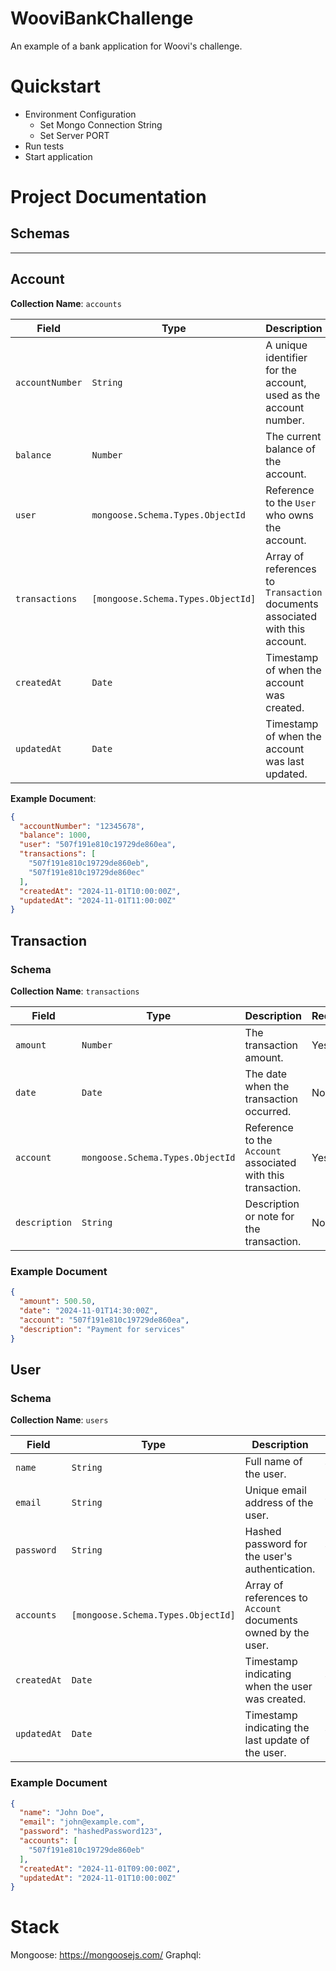 # WooviBankChallenge

An example of a bank application for Woovi's challenge.

# Quickstart

- Environment Configuration
    - Set Mongo Connection String
    - Set Server PORT
- Run tests
- Start application

# Project Documentation

## Schemas

---

## Account

**Collection Name**: `accounts`

| **Field**       | **Type**                           | **Description**                                                              | **Required** | **Default** |
|-----------------|------------------------------------|------------------------------------------------------------------------------|--------------|-------------|
| `accountNumber` | `String`                           | A unique identifier for the account, used as the account number.             | Yes          | None        |
| `balance`       | `Number`                           | The current balance of the account.                                          | Yes          | None        |
| `user`          | `mongoose.Schema.Types.ObjectId`   | Reference to the `User` who owns the account.                                | Yes          | None        |
| `transactions`  | `[mongoose.Schema.Types.ObjectId]` | Array of references to `Transaction` documents associated with this account. | No           | []          |
| `createdAt`     | `Date`                             | Timestamp of when the account was created.                                   | Yes          | `Date.now`  |
| `updatedAt`     | `Date`                             | Timestamp of when the account was last updated.                              | Yes          | `Date.now`  |

**Example Document**:

```json
{
  "accountNumber": "12345678",
  "balance": 1000,
  "user": "507f191e810c19729de860ea",
  "transactions": [
    "507f191e810c19729de860eb",
    "507f191e810c19729de860ec"
  ],
  "createdAt": "2024-11-01T10:00:00Z",
  "updatedAt": "2024-11-01T11:00:00Z"
}
```

## Transaction

### Schema

**Collection Name**: `transactions`

| **Field**     | **Type**                         | **Description**                                              | **Required** | **Default** |
|---------------|----------------------------------|--------------------------------------------------------------|--------------|-------------|
| `amount`      | `Number`                         | The transaction amount.                                      | Yes          | None        |
| `date`        | `Date`                           | The date when the transaction occurred.                      | No           | `Date.now`  |
| `account`     | `mongoose.Schema.Types.ObjectId` | Reference to the `Account` associated with this transaction. | Yes          | None        |
| `description` | `String`                         | Description or note for the transaction.                     | No           | None        |

### Example Document

```json
{
  "amount": 500.50,
  "date": "2024-11-01T14:30:00Z",
  "account": "507f191e810c19729de860ea",
  "description": "Payment for services"
}
```

## User

### Schema

**Collection Name**: `users`

| **Field**   | **Type**                           | **Description**                                               | **Required** | **Default** |
|-------------|------------------------------------|---------------------------------------------------------------|--------------|-------------|
| `name`      | `String`                           | Full name of the user.                                        | Yes          | None        |
| `email`     | `String`                           | Unique email address of the user.                             | Yes          | None        |
| `password`  | `String`                           | Hashed password for the user's authentication.                | Yes          | None        |
| `accounts`  | `[mongoose.Schema.Types.ObjectId]` | Array of references to `Account` documents owned by the user. | No           | []          |
| `createdAt` | `Date`                             | Timestamp indicating when the user was created.               | Yes          | `Date.now`  |
| `updatedAt` | `Date`                             | Timestamp indicating the last update of the user.             | Yes          | `Date.now`  |

### Example Document

```json
{
  "name": "John Doe",
  "email": "john@example.com",
  "password": "hashedPassword123",
  "accounts": [
    "507f191e810c19729de860eb"
  ],
  "createdAt": "2024-11-01T09:00:00Z",
  "updatedAt": "2024-11-01T10:00:00Z"
}
```

# Stack

Mongoose: https://mongoosejs.com/
Graphql: 